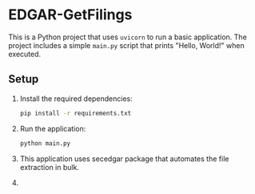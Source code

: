 # EDGAR-GetFilings

This is a Python project that uses `uvicorn` to run a basic application. The project includes a simple `main.py` script that prints "Hello, World!" when executed.

## Setup

1. Install the required dependencies:

   ```bash
   pip install -r requirements.txt
   ```

2. Run the application:

   ```bash
   python main.py
   ```

3. This application uses secedgar package that automates the file extraction in bulk.
4. 